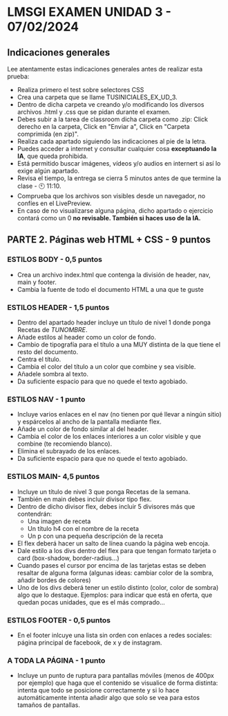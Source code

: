 # LMSGI EXAMEN UNIDAD 3 - 07/02/2024

## Indicaciones generales
Lee atentamente estas indicaciones generales antes de realizar esta prueba:
* Realiza primero el test sobre selectores CSS
* Crea una carpeta que se llame TUSINICIALES_EX_UD_3.
* Dentro de dicha carpeta ve creando y/o modificando los diversos archivos .html y .css que se pidan durante el examen.
* Debes subir a la tarea de classroom dicha carpeta como .zip: Click derecho en la carpeta, Click en "Enviar a", Click en "Carpeta comprimida (en zip)".
* Realiza cada apartado siguiendo las indicaciones al pie de la letra.
* Puedes acceder a internet y consultar cualquier cosa <b>exceptuando la IA</b>, que queda prohibida.
* Está permitido buscar imágenes, vídeos y/o audios en internert si así lo exige algún apartado.
* Revisa el tiempo, la entrega se cierra 5 minutos antes de que termine la clase - 🕙 11:10.
* Comprueba que los archivos son visibles desde un navegador, no confíes en el LivePreview.
* En caso de no visualizarse alguna página, dicho apartado o ejercicio contará como un 0 <b>no revisable. También si haces uso de la IA. </b>


## **PARTE 2. Páginas web HTML + CSS - 9 puntos**

### ESTILOS BODY - 0,5 puntos
* Crea un archivo index.html que contenga la división de header, nav, main y footer.
* Cambia la fuente de todo el documento HTML a una que te guste
### ESTILOS HEADER - 1,5 puntos
* Dentro del apartado header incluye un título de nivel 1 donde ponga Recetas de <i>TUNOMBRE</i>.
* Añade estilos al header como un color de fondo.
* Cambio de tipografía para el título a una MUY distinta de la que tiene el resto del documento.
* Centra el título.
* Cambia el color del título a un color que combine y sea visible.
* Añadele sombra al texto.
* Da suficiente espacio para que no quede el texto agobiado.
### ESTILOS NAV - 1 punto
* Incluye varios enlaces en el nav (no tienen por qué llevar a ningún sitio) y espárcelos al ancho de la pantalla mediante flex.
* Añade un color de fondo similar al del header.
* Cambia el color de los enlaces interiores a un color visible y que combine (te recomiendo blanco).
* Elimina el subrayado de los enlaces.
* Da suficiente espacio para que no quede el texto agobiado.
### ESTILOS MAIN- 4,5 puntos
* Incluye un título de nivel 3 que ponga Recetas de la semana.
* También en main debes incluir divisor tipo flex.
* Dentro de dicho divisor flex, debes incluir 5 divisores más que contendrán:
  - Una imagen de receta
  - Un título h4 con el nombre de la receta
  - Un p con una pequeña descripción de la receta
* El flex deberá hacer un salto de línea cuando la página web encoja.
* Dale estilo a los divs dentro del flex para que tengan formato tarjeta o card (box-shadow, border-radius...)
* Cuando pases el cursor por encima de las tarjetas estas se deben resaltar de alguna forma (algunas ideas: cambiar color de la sombra, añadir bordes de colores)
* Uno de los divs deberá tener un estilo distinto (color, color de sombra) algo que lo destaque. Ejemplos: para indicar que está en oferta, que quedan pocas unidades, que es el más comprado...
### ESTILOS FOOTER - 0,5 puntos
* En el footer inlcuye una lista sin orden con enlaces a redes sociales: página principal de facebook, de x y de instagram.
### A TODA LA PÁGINA - 1 punto
* Incluye un punto de ruptura para pantallas móviles (menos de 400px por ejemplo) que haga que el contenido se visualice de forma distinta: intenta que todo se posicione correctamente y si lo hace automáticamente intenta añadir algo que solo se vea para estos tamaños de pantallas.
